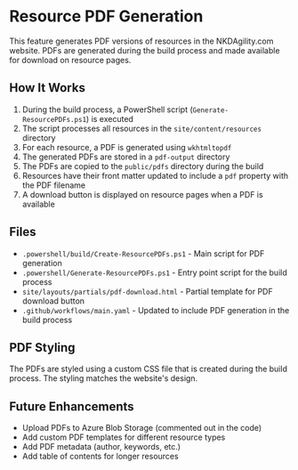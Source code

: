 # Resource PDF Generation

This feature generates PDF versions of resources in the NKDAgility.com website. PDFs are generated during the build process and made available for download on resource pages.

## How It Works

1. During the build process, a PowerShell script (`Generate-ResourcePDFs.ps1`) is executed
2. The script processes all resources in the `site/content/resources` directory
3. For each resource, a PDF is generated using `wkhtmltopdf`
4. The generated PDFs are stored in a `pdf-output` directory
5. The PDFs are copied to the `public/pdfs` directory during the build
6. Resources have their front matter updated to include a `pdf` property with the PDF filename
7. A download button is displayed on resource pages when a PDF is available

## Files

- `.powershell/build/Create-ResourcePDFs.ps1` - Main script for PDF generation
- `.powershell/Generate-ResourcePDFs.ps1` - Entry point script for the build process
- `site/layouts/partials/pdf-download.html` - Partial template for PDF download button
- `.github/workflows/main.yaml` - Updated to include PDF generation in the build process

## PDF Styling

The PDFs are styled using a custom CSS file that is created during the build process. The styling matches the website's design.

## Future Enhancements

- Upload PDFs to Azure Blob Storage (commented out in the code)
- Add custom PDF templates for different resource types
- Add PDF metadata (author, keywords, etc.)
- Add table of contents for longer resources